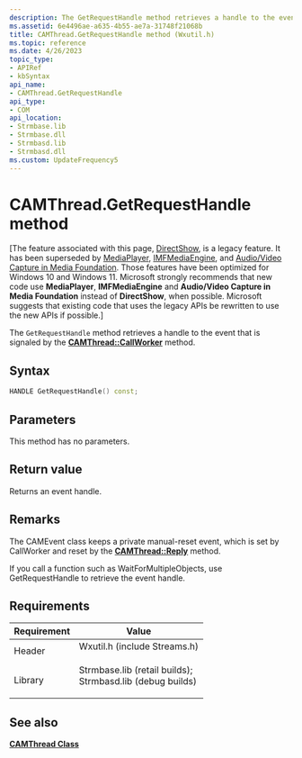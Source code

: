 ```yaml
---
description: The GetRequestHandle method retrieves a handle to the event that is signaled by the CAMThread::CallWorker method.
ms.assetid: 6e4496ae-a635-4b55-ae7a-31748f21068b
title: CAMThread.GetRequestHandle method (Wxutil.h)
ms.topic: reference
ms.date: 4/26/2023
topic_type: 
- APIRef
- kbSyntax
api_name: 
- CAMThread.GetRequestHandle
api_type: 
- COM
api_location: 
- Strmbase.lib
- Strmbase.dll
- Strmbasd.lib
- Strmbasd.dll
ms.custom: UpdateFrequency5
---
```


# CAMThread.GetRequestHandle method

\[The feature associated with this page, [DirectShow](/windows/win32/directshow/directshow), is a legacy feature. It has been superseded by [MediaPlayer](/uwp/api/Windows.Media.Playback.MediaPlayer), [IMFMediaEngine](/windows/win32/api/mfmediaengine/nn-mfmediaengine-imfmediaengine), and [Audio/Video Capture in Media Foundation](windows/win32/medfound/audio-video-capture-in-media-foundation). Those features have been optimized for Windows 10 and Windows 11. Microsoft strongly recommends that new code use **MediaPlayer**, **IMFMediaEngine** and **Audio/Video Capture in Media Foundation** instead of **DirectShow**, when possible. Microsoft suggests that existing code that uses the legacy APIs be rewritten to use the new APIs if possible.\]

The `GetRequestHandle` method retrieves a handle to the event that is signaled by the [**CAMThread::CallWorker**](camthread-callworker.md) method.

## Syntax


```C++
HANDLE GetRequestHandle() const;
```



## Parameters

This method has no parameters.

## Return value

Returns an event handle.

## Remarks

The CAMEvent class keeps a private manual-reset event, which is set by CallWorker and reset by the [**CAMThread::Reply**](camthread-reply.md) method.

If you call a function such as WaitForMultipleObjects, use GetRequestHandle to retrieve the event handle.

## Requirements



| Requirement | Value |
|--------------------|--------------------------------------------------------------------------------------------------------------------------------------------------------------------------------------------|
| Header<br/>  | <dl> <dt>Wxutil.h (include Streams.h)</dt> </dl>                                                                                    |
| Library<br/> | <dl> <dt>Strmbase.lib (retail builds); </dt> <dt>Strmbasd.lib (debug builds)</dt> </dl> |



## See also

<dl> <dt>

[**CAMThread Class**](camthread.md)
</dt> </dl>

 

 




